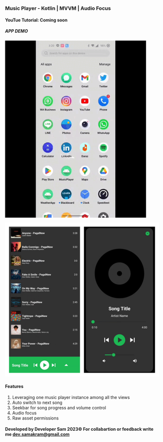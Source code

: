 ### Music Player - Kotlin | MVVM | Audio Focus 


#### YouTue Tutorial:  Coming soon

##### APP DEMO

![](images/demo.gif)

![](images/appimage.jpg)


#### Features 

1. Leveraging one music player instance among all the views
2. Auto switch to next song 
3. Seekbar for song progress and volume control
4. Audio focus
5. Raw asset permissions


#### Developed by Developer Sam 2023© For collabartion or feedback write me dev.samakram@gmail.com
